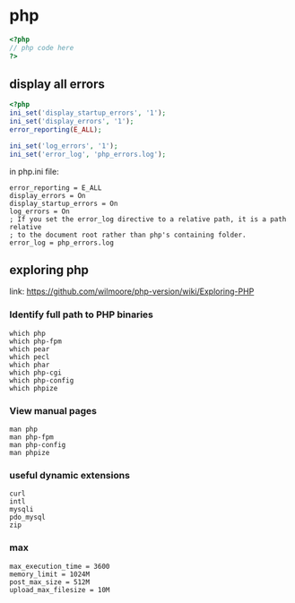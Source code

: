 # php

```php
<?php
// php code here
?>
```

## display all errors

```php
<?php
ini_set('display_startup_errors', '1');
ini_set('display_errors', '1');
error_reporting(E_ALL);

ini_set('log_errors', '1');
ini_set('error_log', 'php_errors.log');
```

in php.ini file:

```
error_reporting = E_ALL
display_errors = On
display_startup_errors = On
log_errors = On
; If you set the error_log directive to a relative path, it is a path relative
; to the document root rather than php's containing folder.
error_log = php_errors.log
```

## exploring php

link: https://github.com/wilmoore/php-version/wiki/Exploring-PHP

### Identify full path to PHP binaries

```
which php
which php-fpm
which pear
which pecl
which phar
which php-cgi
which php-config
which phpize
```

### View manual pages

```
man php
man php-fpm
man php-config
man phpize
```

### useful dynamic extensions

```
curl
intl
mysqli
pdo_mysql
zip
```

### max

```
max_execution_time = 3600
memory_limit = 1024M
post_max_size = 512M
upload_max_filesize = 10M
```















